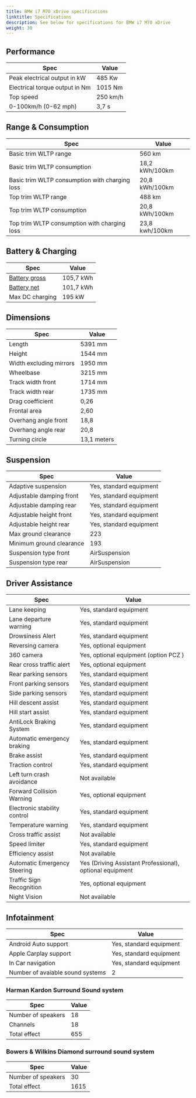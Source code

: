 ```yaml
---
title: BMW i7 M70 xDrive specifications
linktitle: Specifications
description: See below for specifications for BMW i7 M70 xDrive
weight: 30
---
```


## Performance

|Spec|Value|
|----|-----|
|Peak electrical output in kW|485 Kw|
|Electrical torque output in Nm|1015 Nm|
|Top speed|250 km/h|
|0-100km/h (0-62 mph)|3,7 s|



## Range & Consumption

|Spec|Value|
|----|-----|
|Basic trim WLTP range|560 km|
|Basic trim WLTP consumption|18,2 kWh/100km|
|Basic trim WLTP consumption with charging loss|20,8 kWh/100km|
|Top trim WLTP range|488 km|
|Top trim WLTP consumption|20,8 kWh/100km|
|Top trim WLTP consumption with charging loss|23,8 kwh/100km|



## Battery & Charging

|Spec|Value|
|----|-----|
|[Battery gross](../../../../technology/battery/buffer/)|105,7 kWh|
|[Battery net](../../../../technology/battery/buffer/)|101,7 kWh|
|Max DC charging|195 kW|



## Dimensions

|Spec|Value|
|----|-----|
|Length|5391 mm|
|Height|1544 mm|
|Width excluding mirrors|1950 mm|
|Wheelbase|3215 mm|
|Track width front|1714 mm|
|Track width rear|1735 mm|
|Drag coefficient|0,26|
|Frontal area|2,60|
|Overhang angle front|18,8|
|Overhang angle rear|20,8|
|Turning circle|13,1 meters|

## Suspension

|Spec|Value|
|----|-----|
|Adaptive suspension|Yes, standard equipment|
|Adjustable damping front|Yes, standard equipment|
|Adjustable damping rear|Yes, standard equipment|
|Adjustable height front|Yes, standard equipment|
|Adjustable height rear|Yes, standard equipment|
|Max ground clearance|223|
|Minimum ground clearance|193|
|Suspension type front|AirSuspension|
|Suspension type rear|AirSuspension|

## Driver Assistance

|Spec|Value|
|----|-----|
|Lane keeping|Yes, standard equipment|
|Lane departure warning|Yes, standard equipment|
|Drowsiness Alert|Yes, standard equipment|
|Reversing camera|Yes, optional equipment|
|360 camera|Yes, optional equipment (option PCZ )|
|Rear cross traffic alert|Yes, optional equipment|
|Rear parking sensors|Yes, standard equipment|
|Front parking sensors|Yes, standard equipment|
|Side parking sensors|Yes, standard equipment|
|Hill descent assist|Yes, standard equipment|
|Hill start assist|Yes, standard equipment|
|AntiLock Braking System|Yes, standard equipment|
|Automatic emergency braking|Yes, standard equipment|
|Brake assist|Yes, standard equipment|
|Traction control|Yes, standard equipment|
|Left turn crash avoidance|Not available|
|Forward Collision Warning|Yes, optional equipment|
|Electronic stability control|Yes, standard equipment|
|Temperature warning|Yes, standard equipment|
|Cross traffic assist|Not available|
|Speed limiter|Yes, standard equipment|
|Efficiency assist|Not available|
|Automatic Emergency Steering|Yes (Driving Assistant Professional), optional equipment|
|Traffic Sign Recognition|Yes, optional equipment|
|Night Vision|Not available|

## Infotainment

|Spec|Value|
|----|-----|
|Android Auto support|Yes, standard equipment|
|Apple Carplay support|Yes, standard equipment|
|In Car navigation|Yes, standard equipment|
|Number of avaiable sound systems|2|

### Harman Kardon Surround Sound system

|Spec|Value|
|----|-----|
|Number of speakers|18|
|Channels|18|
|Total effect|655|

### Bowers & Wilkins Diamond surround sound system

|Spec|Value|
|----|-----|
|Number of speakers|30|
|Total effect|1615|
